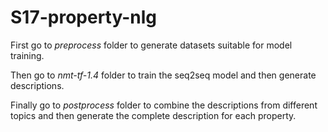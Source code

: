 # S17-property-nlg

First go to *preprocess* folder to generate datasets suitable for model training.

Then go to *nmt-tf-1.4* folder to train the seq2seq model and then generate descriptions.

Finally go to *postprocess* folder to combine the descriptions from different topics and then generate the complete description for each property.